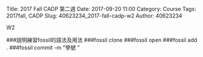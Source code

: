Title: 2017 Fall CADP 第二週
Date: 2017-09-20 11:00
Category: Course
Tags: 2017fall, CADP
Slug: 40623234_2017-fall-cadp-w2
Author: 40623234

W2

<!-- PELICAN_END_SUMMARY -->

###說明練習fossil的語法及用法
###fossil clone
###fossil open
###fossil add . 
###fossil commit -m "學號 "